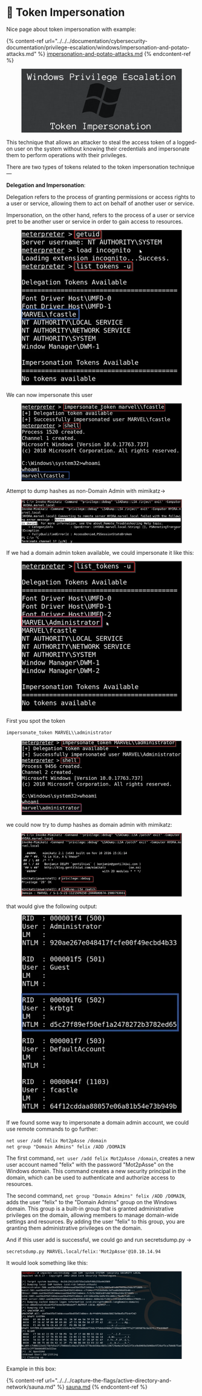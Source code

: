 # 🗼 Token Impersonation

Nice page about token impersonation with example:

{% content-ref url="../../../documentation/cybersecurity-documentation/privilege-escalation/windows/impersonation-and-potato-attacks.md" %}
[impersonation-and-potato-attacks.md](../../../documentation/cybersecurity-documentation/privilege-escalation/windows/impersonation-and-potato-attacks.md)
{% endcontent-ref %}

<figure><img src="../../../.gitbook/assets/image (21) (1).png" alt=""><figcaption></figcaption></figure>

This technique that allows an attacker to steal the access token of a logged-on user on the system without knowing their credentials and impersonate them to perform operations with their privileges.

There are two types of tokens related to the token impersonation technique —&#x20;

**Delegation and Impersonation**:

Delegation refers to the process of granting permissions or access rights to a user or service, allowing them to act on behalf of another user or service.

Impersonation, on the other hand, refers to the process of a user or service pret to be another user or service in order to gain access to resources.&#x20;

<figure><img src="../../../.gitbook/assets/image (23) (1).png" alt=""><figcaption></figcaption></figure>

We can now impersonate this user

<figure><img src="../../../.gitbook/assets/image (18) (1).png" alt=""><figcaption></figcaption></figure>

Attempt to dump hashes as non-Domain Admin with mimikatz->

<figure><img src="../../../.gitbook/assets/image (1) (1) (1) (1) (1) (1) (1) (1) (1).png" alt=""><figcaption></figcaption></figure>

If we had a domain admin token available, we could impersonate it like this:

<figure><img src="../../../.gitbook/assets/image (2) (1) (1) (1) (1) (1) (1) (1) (1).png" alt=""><figcaption></figcaption></figure>

First you spot the token

```
impersonate_token MARVEL\\administrator
```

<figure><img src="../../../.gitbook/assets/image (3) (1) (1) (1) (1) (1) (1) (1) (1).png" alt=""><figcaption></figcaption></figure>

we could now try to dump hashes as domain admin with mimikatz:

<figure><img src="../../../.gitbook/assets/image (4) (1) (1) (1) (1) (1) (1).png" alt=""><figcaption></figcaption></figure>

that would give the following output:

<figure><img src="../../../.gitbook/assets/image (5) (1) (1) (1) (1) (1).png" alt=""><figcaption></figcaption></figure>

If we found some way to impersonate a domain admin account, we could use remote commands to go further:

```
net user /add felix Mot2pAsse /domain
net group "Domain Admins" felix /ADD /DOMAIN
```

The first command, `net user /add felix Mot2pAsse /domain`, creates a new user account named "felix" with the password "Mot2pAsse" on the Windows domain. This command creates a new security principal in the domain, which can be used to authenticate and authorize access to resources.

The second command, `net group "Domain Admins" felix /ADD /DOMAIN`, adds the user "felix" to the "Domain Admins" group on the Windows domain. This group is a built-in group that is granted administrative privileges on the domain, allowing members to manage domain-wide settings and resources. By adding the user "felix" to this group, you are granting them administrative privileges on the domain.

And if this user add is successful, we could go and run secretsdump.py ->

```
secretsdump.py MARVEL.local/felix:'Mot2pAsse'@10.10.14.94
```

It would look something like this:

<figure><img src="../../../.gitbook/assets/image (6) (1) (1) (1) (1) (1).png" alt=""><figcaption></figcaption></figure>

Example in this box:

{% content-ref url="../../../capture-the-flags/active-directory-and-network/sauna.md" %}
[sauna.md](../../../capture-the-flags/active-directory-and-network/sauna.md)
{% endcontent-ref %}
